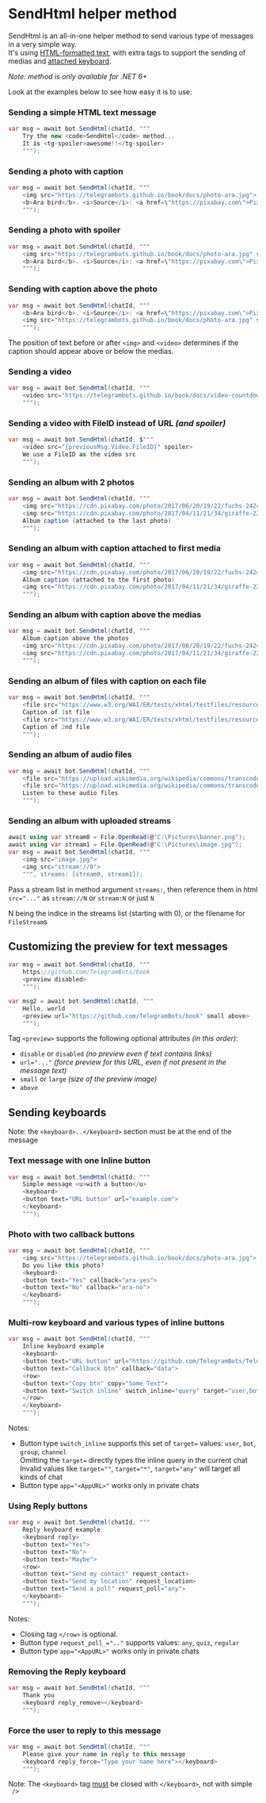 ﻿# SendHtml helper method

SendHtml is an all-in-one helper method to send various type of messages in a very simple way.  
It's using [HTML-formatted text](https://core.telegram.org/bots/api#html-style), with extra tags to support the sending of medias and [attached keyboard](#sending-keyboards).

_Note: method is only available for .NET 6+_

Look at the examples below to see how easy it is to use:

### Sending a simple HTML text message
```csharp
var msg = await bot.SendHtml(chatId, """
    Try the new <code>SendHtml</code> method...
    It is <tg-spoiler>awesome!!</tg-spoiler>
    """);
```

### Sending a photo with caption
```csharp
var msg = await bot.SendHtml(chatId, """
    <img src="https://telegrambots.github.io/book/docs/photo-ara.jpg">
    <b>Ara bird</b>. <i>Source</i>: <a href=\"https://pixabay.com\">Pixabay</a>
    """);
```

### Sending a photo with spoiler
```csharp
var msg = await bot.SendHtml(chatId, """
    <img src="https://telegrambots.github.io/book/docs/photo-ara.jpg" spoiler>
    <b>Ara bird</b>. <i>Source</i>: <a href=\"https://pixabay.com\">Pixabay</a>
    """);
```

### Sending with caption above the photo
```csharp
var msg = await bot.SendHtml(chatId, """
    <b>Ara bird</b>. <i>Source</i>: <a href=\"https://pixabay.com\">Pixabay</a>
    <img src="https://telegrambots.github.io/book/docs/photo-ara.jpg" spoiler>
    """);
```

The position of text before or after `<img>` and `<video>` determines if the caption should appear above or below the medias.

### Sending a video
```csharp
var msg = await bot.SendHtml(chatId, """
    <video src="https://telegrambots.github.io/book/docs/video-countdown.mp4">
    """);
```

### Sending a video with FileID instead of URL _(and spoiler)_
```csharp
var msg = await bot.SendHtml(chatId, $"""
    <video src="{previousMsg.Video.FileID}" spoiler>
    We use a FileID as the video src
    """);
```

### Sending an album with 2 photos
```csharp
var msg = await bot.SendHtml(chatId, """
    <img src="https://cdn.pixabay.com/photo/2017/06/20/19/22/fuchs-2424369_640.jpg">
    <img src="https://cdn.pixabay.com/photo/2017/04/11/21/34/giraffe-2222908_640.jpg">
    Album caption (attached to the last photo)
    """);
```

### Sending an album with caption attached to first media
```csharp
var msg = await bot.SendHtml(chatId, """
    <img src="https://cdn.pixabay.com/photo/2017/06/20/19/22/fuchs-2424369_640.jpg">
    Album caption (attached to the first photo)
    <img src="https://cdn.pixabay.com/photo/2017/04/11/21/34/giraffe-2222908_640.jpg">
    """);
```

### Sending an album with caption above the medias
```csharp
var msg = await bot.SendHtml(chatId, """
    Album caption above the photos
    <img src="https://cdn.pixabay.com/photo/2017/06/20/19/22/fuchs-2424369_640.jpg">
    <img src="https://cdn.pixabay.com/photo/2017/04/11/21/34/giraffe-2222908_640.jpg">
    """);
```

### Sending an album of files with caption on each file
```csharp
var msg = await bot.SendHtml(chatId, """
    <file src="https://www.w3.org/WAI/ER/tests/xhtml/testfiles/resources/pdf/dummy.pdf">
    Caption of 1st file
    <file src="https://www.w3.org/WAI/ER/tests/xhtml/testfiles/resources/pdf/dummy.pdf">
    Caption of 2nd file
    """);
```

### Sending an album of audio files
```csharp
var msg = await bot.SendHtml(chatId, """
    <file src="https://upload.wikimedia.org/wikipedia/commons/transcoded/b/bb/Test_ogg_mp3_48kbps.wav/Test_ogg_mp3_48kbps.wav.mp3">
    <file src="https://upload.wikimedia.org/wikipedia/commons/transcoded/b/bb/Test_ogg_mp3_48kbps.wav/Test_ogg_mp3_48kbps.wav.mp3">
    Listen to these audio files
    """);
```

### Sending an album with uploaded streams
```csharp
await using var stream0 = File.OpenRead(@"C:\Pictures\banner.png");
await using var stream1 = File.OpenRead(@"C:\Pictures\image.jpg");
var msg = await bot.SendHtml(chatId, """
    <img src="image.jpg">
    <img src="stream://0">
    """, streams: [stream0, stream1]);
```

Pass a stream list in method argument `streams:`, then reference them in html `src="..."` as `stream://N` or `stream:N` or just `N`

N being the indice in the streams list (starting with 0), or the filename for `FileStream`s

## Customizing the preview for text messages
```csharp
var msg = await bot.SendHtml(chatId, """
    https://github.com/TelegramBots/book
    <preview disabled>
    """);

var msg2 = await bot.SendHtml(chatId, """
    Hello, world
    <preview url="https://github.com/TelegramBots/book" small above>
    """);
```
Tag `<preview>` supports the following optional attributes _(in this order)_:
- `disable` or `disabled` _(no preview even if text contains links)_
- `url="..."` _(force preview for this URL, even if not present in the message text)_
- `small` or `large` _(size of the preview image)_
- `above`

## Sending keyboards

Note: the `<keyboard>..</keyboard>` section must be at the end of the message

### Text message with one Inline button
```csharp
var msg = await bot.SendHtml(chatId, """
    Simple message <u>with a button</u>
    <keyboard>
    <button text="URL button" url="example.com">
    </keyboard>
    """);
```

### Photo with two callback buttons
```csharp
var msg = await bot.SendHtml(chatId, """
    <img src="https://telegrambots.github.io/book/docs/photo-ara.jpg">
    Do you like this photo?
    <keyboard>
    <button text="Yes" callback="ara-yes">
    <button text="No" callback="ara-no">
    </keyboard>
    """);
```

### Multi-row keyboard and various types of inline buttons
```csharp
var msg = await bot.SendHtml(chatId, """
    Inline keyboard example
    <keyboard>
    <button text="URL button" url="https://github.com/TelegramBots/Telegram.Bot">
    <button text="Callback btn" callback="data">
    <row>
    <button text="Copy btn" copy="Some Text">
    <button text="Switch inline" switch_inline="query" target="user,bot">
    </row>
    </keyboard>
    """);
```
Notes:
- Button type `switch_inline` supports this set of `target=` values: `user`, `bot`, `group`, `channel`  
  Omitting the `target=` directly types the inline query in the current chat  
  Invalid values like `target=""`, `target="*"`, `target="any"` will target all kinds of chat
- Button type `app="<AppURL>"` works only in private chats

### Using Reply buttons
```csharp
var msg = await bot.SendHtml(chatId, """
    Reply keyboard example
    <keyboard reply>
    <button text="Yes">
    <button text="No">
    <button text="Maybe">
    <row>
    <button text="Send my contact" request_contact>
    <button text="Send my location" request_location>
    <button text="Send a poll" request_poll="any">
    </keyboard>
    """);
```

Notes:
- Closing tag `</row>` is optional.
- Button type `request_poll_=".."` supports values: `any`, `quiz`, `regular`
- Button type `app="<AppURL>"` works only in private chats

### Removing the Reply keyboard
```csharp
var msg = await bot.SendHtml(chatId, """
    Thank you
    <keyboard reply_remove></keyboard>
    """);
```

### Force the user to reply to this message
```csharp
var msg = await bot.SendHtml(chatId, """
    Please give your name in reply to this message
    <keyboard reply_force="Type your name here"></keyboard>
    """);
```
Note: The `<keyboard>` tag <u>must</u> be closed with `</keyboard>`, not with simple ` />`